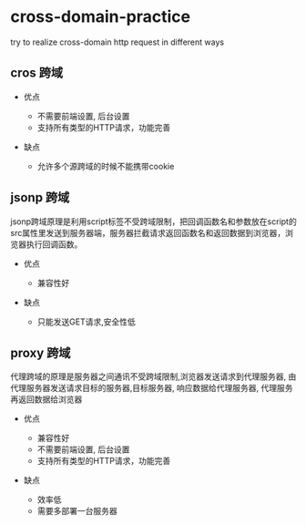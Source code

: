 # cross-domain-practice
try to realize cross-domain http request in different ways
## cros 跨域
+ 优点
	* 不需要前端设置, 后台设置
	* 支持所有类型的HTTP请求，功能完善
	
+ 缺点
	* 允许多个源跨域的时候不能携带cookie
	

## jsonp 跨域
jsonp跨域原理是利用script标签不受跨域限制，把回调函数名和参数放在script的src属性里发送到服务器端，服务器拦截请求返回函数名和返回数据到浏览器，浏览器执行回调函数。
+ 优点
    * 兼容性好
	
+ 缺点
	* 只能发送GET请求,安全性低
	

## proxy 跨域
代理跨域的原理是服务器之间通讯不受跨域限制,浏览器发送请求到代理服务器, 由代理服务器发送请求目标的服务器,目标服务器, 响应数据给代理服务器, 代理服务再返回数据给浏览器
+ 优点
    * 兼容性好
    * 不需要前端设置, 后台设置
    * 支持所有类型的HTTP请求，功能完善
	
+ 缺点
	* 效率低
	* 需要多部署一台服务器